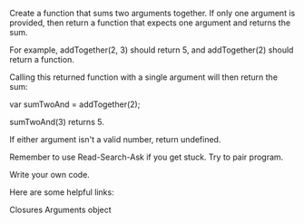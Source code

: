 Create a function that sums two arguments together. If only one argument is
provided, then return a function that expects one argument and returns the sum.

For example, addTogether(2, 3) should return 5, and addTogether(2) should
return a function.

Calling this returned function with a single argument will then return the sum:

var sumTwoAnd = addTogether(2);

sumTwoAnd(3) returns 5.

If either argument isn't a valid number, return undefined.

Remember to use Read-Search-Ask if you get stuck. Try to pair program.

Write your own code.

Here are some helpful links:

Closures
Arguments object
